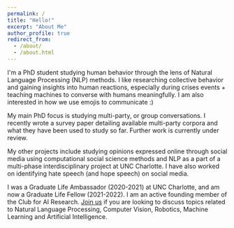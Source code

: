```yaml
---
permalink: /
title: "Hello!"
excerpt: "About Me"
author_profile: true
redirect_from: 
  - /about/
  - /about.html
---
```


I'm a PhD student studying human behavior through the lens of Natural Language Processing (NLP) methods. I like researching collective behavior and gaining insights into human reactions, especially during crises events + teaching machines to converse with humans meaningfully. I am also interested in how we use emojis to communicate :)

My main PhD focus is studying multi-party, or group conversations. I recently wrote a survey paper detailing available multi-party corpora and what they have been used to study so far. Further work is currently under review.

My other projects include studying opinions expressed online through social media using computational social science methods and NLP as a part of a multi-phase interdisciplinary project at UNC Charlotte. I have also worked on identifying hate speech (and hope speech) on social media.

I was a Graduate Life Ambassador (2020-2021) at UNC Charlotte, and am now a Graduate Life Fellow (2021-2022). I am an active founding member of the Club for AI Research. [Join us](https://ninerengage.uncc.edu/organization/cair) if you are looking to discuss topics related to Natural Language Processing, Computer Vision, Robotics, Machine Learning and Artificial Intelligence.